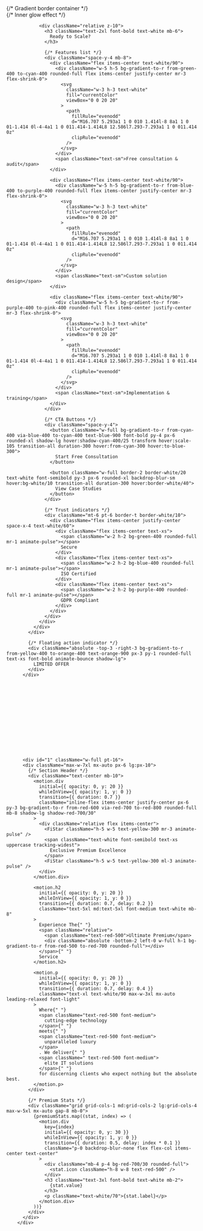 
 <div className="w-full lg:w-1/4 relative">
            {/* Gradient border container */}
            <div className="relative p-1 bg-gradient-to-r from-cyan-400 via-blue-400 to-purple-400 rounded-2xl shadow-2xl">
              <div className="bg-[#034D9D] rounded-2xl p-8 relative overflow-hidden">
                {/* Inner glow effect */}
                <div className="absolute top-0 right-0 w-32 h-32 bg-cyan-300/20 rounded-full filter blur-2xl"></div>

                <div className="relative z-10">
                  <h3 className="text-2xl font-bold text-white mb-6">
                    Ready to Scale?
                  </h3>

                  {/* Features list */}
                  <div className="space-y-4 mb-8">
                    <div className="flex items-center text-white/90">
                      <div className="w-5 h-5 bg-gradient-to-r from-green-400 to-cyan-400 rounded-full flex items-center justify-center mr-3 flex-shrink-0">
                        <svg
                          className="w-3 h-3 text-white"
                          fill="currentColor"
                          viewBox="0 0 20 20"
                        >
                          <path
                            fillRule="evenodd"
                            d="M16.707 5.293a1 1 0 010 1.414l-8 8a1 1 0 01-1.414 0l-4-4a1 1 0 011.414-1.414L8 12.586l7.293-7.293a1 1 0 011.414 0z"
                            clipRule="evenodd"
                          />
                        </svg>
                      </div>
                      <span className="text-sm">Free consultation & audit</span>
                    </div>

                    <div className="flex items-center text-white/90">
                      <div className="w-5 h-5 bg-gradient-to-r from-blue-400 to-purple-400 rounded-full flex items-center justify-center mr-3 flex-shrink-0">
                        <svg
                          className="w-3 h-3 text-white"
                          fill="currentColor"
                          viewBox="0 0 20 20"
                        >
                          <path
                            fillRule="evenodd"
                            d="M16.707 5.293a1 1 0 010 1.414l-8 8a1 1 0 01-1.414 0l-4-4a1 1 0 011.414-1.414L8 12.586l7.293-7.293a1 1 0 011.414 0z"
                            clipRule="evenodd"
                          />
                        </svg>
                      </div>
                      <span className="text-sm">Custom solution design</span>
                    </div>

                    <div className="flex items-center text-white/90">
                      <div className="w-5 h-5 bg-gradient-to-r from-purple-400 to-pink-400 rounded-full flex items-center justify-center mr-3 flex-shrink-0">
                        <svg
                          className="w-3 h-3 text-white"
                          fill="currentColor"
                          viewBox="0 0 20 20"
                        >
                          <path
                            fillRule="evenodd"
                            d="M16.707 5.293a1 1 0 010 1.414l-8 8a1 1 0 01-1.414 0l-4-4a1 1 0 011.414-1.414L8 12.586l7.293-7.293a1 1 0 011.414 0z"
                            clipRule="evenodd"
                          />
                        </svg>
                      </div>
                      <span className="text-sm">Implementation & training</span>
                    </div>
                  </div>

                  {/* CTA Buttons */}
                  <div className="space-y-4">
                    <button className="w-full bg-gradient-to-r from-cyan-400 via-blue-400 to-cyan-400 text-blue-900 font-bold py-4 px-6 rounded-xl shadow-lg hover:shadow-cyan-400/25 transform hover:scale-105 transition-all duration-300 hover:from-cyan-300 hover:to-blue-300">
                      Start Free Consultation
                    </button>

                    <button className="w-full border-2 border-white/20 text-white font-semibold py-3 px-6 rounded-xl backdrop-blur-sm hover:bg-white/10 transition-all duration-300 hover:border-white/40">
                      View Case Studies
                    </button>
                  </div>

                  {/* Trust indicators */}
                  <div className="mt-6 pt-6 border-t border-white/10">
                    <div className="flex items-center justify-center space-x-4 text-white/60">
                      <div className="flex items-center text-xs">
                        <span className="w-2 h-2 bg-green-400 rounded-full mr-1 animate-pulse"></span>
                        Secure
                      </div>
                      <div className="flex items-center text-xs">
                        <span className="w-2 h-2 bg-blue-400 rounded-full mr-1 animate-pulse"></span>
                        ISO Certified
                      </div>
                      <div className="flex items-center text-xs">
                        <span className="w-2 h-2 bg-purple-400 rounded-full mr-1 animate-pulse"></span>
                        GDPR Compliant
                      </div>
                    </div>
                  </div>
                </div>
              </div>
            </div>

            {/* Floating action indicator */}
            <div className="absolute -top-3 -right-3 bg-gradient-to-r from-yellow-400 to-orange-400 text-orange-900 px-3 py-1 rounded-full text-xs font-bold animate-bounce shadow-lg">
              LIMITED OFFER
            </div>
          </div>















          <div id="1" className="w-full pt-16">
          <div className="max-w-7xl mx-auto px-6 lg:px-10">
            {/* Section Header */}
            <div className="text-center mb-10">
              <motion.div
                initial={{ opacity: 0, y: 20 }}
                whileInView={{ opacity: 1, y: 0 }}
                transition={{ duration: 0.7 }}
                className="inline-flex items-center justify-center px-6 py-3 bg-gradient-to-r from-red-600 via-red-700 to-red-800 rounded-full mb-8 shadow-lg shadow-red-700/30"
              >
                <div className="relative flex items-center">
                  <FiStar className="h-5 w-5 text-yellow-300 mr-3 animate-pulse" />
                  <span className="text-white font-semibold text-xs uppercase tracking-widest">
                    Exclusive Premium Excellence
                  </span>
                  <FiStar className="h-5 w-5 text-yellow-300 ml-3 animate-pulse" />
                </div>
              </motion.div>

              <motion.h2
                initial={{ opacity: 0, y: 20 }}
                whileInView={{ opacity: 1, y: 0 }}
                transition={{ duration: 0.7, delay: 0.2 }}
                className="text-5xl md:text-5xl font-medium text-white mb-8"
              >
                Experience The{" "}
                <span className="relative">
                  <span className="text-red-500">Ultimate Premium</span>
                  <div className="absolute -bottom-2 left-0 w-full h-1 bg-gradient-to-r from-red-500 to-red-700 rounded-full"></div>
                </span>{" "}
                Service
              </motion.h2>

              <motion.p
                initial={{ opacity: 0, y: 20 }}
                whileInView={{ opacity: 1, y: 0 }}
                transition={{ duration: 0.7, delay: 0.4 }}
                className="text-xl text-white/90 max-w-3xl mx-auto leading-relaxed font-light"
              >
                Where{" "}
                <span className="text-red-500 font-medium">
                  cutting-edge technology
                </span>{" "}
                meets{" "}
                <span className="text-red-500 font-medium">
                  unparalleled luxury
                </span>
                . We deliver{" "}
                <span className=" text-red-500 font-medium">
                  elite IT solutions
                </span>{" "}
                for discerning clients who expect nothing but the absolute best.
              </motion.p>
            </div>

            {/* Premium Stats */}
            <div className="grid grid-cols-1 md:grid-cols-2 lg:grid-cols-4 max-w-5xl mx-auto gap-8 mb-0">
              {premiumStats.map((stat, index) => (
                <motion.div
                  key={index}
                  initial={{ opacity: 0, y: 30 }}
                  whileInView={{ opacity: 1, y: 0 }}
                  transition={{ duration: 0.5, delay: index * 0.1 }}
                  className="p-0 backdrop-blur-none flex flex-col items-center text-center"
                >
                  <div className="mb-4 p-4 bg-red-700/30 rounded-full">
                    <stat.icon className="h-8 w-8 text-red-500" />
                  </div>
                  <h3 className="text-3xl font-bold text-white mb-2">
                    {stat.value}
                  </h3>
                  <p className="text-white/70">{stat.label}</p>
                </motion.div>
              ))}
            </div>
          </div>
        </div>